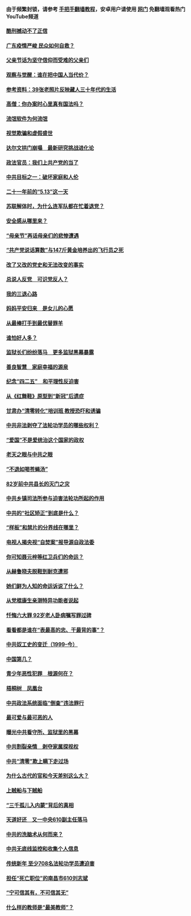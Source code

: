 #### 由于频繁封锁，请参考 [手把手翻墙教程](https://github.com/gfw-breaker/guides/wiki/)，安卓用户请使用 [网门](https://github.com/gfw-breaker/nogfw/blob/master/dl.md?t=06260501) 免翻墙观看热门YouTube频道 

#### [酷刑撼动不了正信](../pages/19/427414.md?t=06260501) 

#### [广东疫情严峻 民众如何自救？](../pages/19/427311.md?t=06260501) 

#### [父亲节话为坚守信仰而受难的父亲们](../pages/19/427033.md?t=06260501) 

#### [观察与觉醒：谁在把中国人当代价？](../pages/19/426987.md?t=06260501) 

#### [参考资料：39张老照片反映藏人三十年代的生活](../pages/19/426471.md?t=06260501) 

#### [高僧：你办案时心里真有国法吗？](../pages/19/426530.md?t=06260501) 

#### [流氓软件为何流氓](../pages/19/426531.md?t=06260501) 

#### [视觉欺骗和虚假盛世](../pages/19/426443.md?t=06260501) 

#### [达尔文拱门崩塌　最新研究挑战进化论](../pages/19/426009.md?t=06260501) 

#### [政法官员：我们上共产党的当了](../pages/19/425351.md?t=06260501) 

#### [中共目标之一：破坏家庭和人伦](../pages/19/424454.md?t=06260501) 

#### [二十一年前的“5.13”这一天](../pages/19/424814.md?t=06260501) 

#### [苏联解体时，为什么连军队都在忙着退党？](../pages/19/424335.md?t=06260501) 

#### [安全感从哪里来？](../pages/19/424336.md?t=06260501) 

#### [“母亲节”再话母亲们的悲惨遭遇](../pages/19/424234.md?t=06260501) 

#### [“共产党说话算数”与147斤黄金培养出的飞行员之死](../pages/19/424115.md?t=06260501) 

#### [改了又改的党史和无法改变的事实](../pages/19/424037.md?t=06260501) 

#### [总说人反党　可识党反人？](../pages/19/423820.md?t=06260501) 

#### [我的三退心路](../pages/19/423876.md?t=06260501) 

#### [妈妈平安归来　是女儿的心愿](../pages/19/423947.md?t=06260501) 

#### [从最棒打手到最优替罪羊](../pages/19/423819.md?t=06260501) 

#### [谁怕好人多？](../pages/19/423774.md?t=06260501) 

#### [监狱长们纷纷落马　更多监狱黑幕暴露](../pages/19/423787.md?t=06260501) 

#### [善良智慧　家庭幸福的源泉](../pages/19/423632.md?t=06260501) 

#### [纪念“四二五”　和平理性反迫害](../pages/19/423660.md?t=06260501) 

#### [从《红舞鞋》原型到“新冠”后遗症](../pages/19/423509.md?t=06260501) 

#### [甘肃办“清零转化”培训班 教授恐吓和诱骗](../pages/19/423498.md?t=06260501) 

#### [中共非法剥夺了法轮功学员的哪些权利？](../pages/19/423392.md?t=06260501) 

#### [“爱国”不是爱统治这个国家的政权](../pages/19/423029.md?t=06260501) 

#### [老天之眼与中共之眼](../pages/19/423378.md?t=06260501) 

#### [“不退如喝苍蝇汤”](../pages/19/423287.md?t=06260501) 

#### [82岁前中共县长的灭门之灾](../pages/19/423055.md?t=06260501) 

#### [中共乡镇司法所参与迫害法轮功所起的作用](../pages/19/423064.md?t=06260501) 

#### [中共的“社区矫正”到底是什么？](../pages/19/422870.md?t=06260501) 

#### [“样板”和禁片的分界线在哪里？](../pages/19/422704.md?t=06260501) 

#### [电视人揭央视“自焚案”报导源自政法委](../pages/19/422770.md?t=06260501) 

#### [你可知聂元梓等红卫兵们的命运？](../pages/19/422848.md?t=06260501) 

#### [从赫鲁晓夫脱鞋到耐克遭邪](../pages/19/422826.md?t=06260501) 

#### [她们鲜为人知的命运诉说了什么？](../pages/19/422754.md?t=06260501) 

#### [从党棍康生亲测特异功能者说起](../pages/19/422657.md?t=06260501) 

#### [忏悔六大罪 92岁老人卧病嘱写罪过碑](../pages/19/422750.md?t=06260501) 

#### [看看都是谁在“表最高的忠、干最背的事”？](../pages/19/422703.md?t=06260501) 

#### [中共奴工史的变迁（1999-今）](../pages/19/422656.md?t=06260501) 

#### [中国第几？](../pages/19/422496.md?t=06260501) 

#### [青少年恶性犯罪　根源何在？](../pages/19/422449.md?t=06260501) 

#### [梧桐树　凤凰台](../pages/19/422442.md?t=06260501) 

#### [中共政法系统面临“倒查”违法罪行](../pages/19/422497.md?t=06260501) 

#### [最可爱与最可恶的人](../pages/19/422448.md?t=06260501) 

#### [曝光中共看守所、监狱里的黑幕](../pages/19/422390.md?t=06260501) 

#### [中共割裂亲情　剥夺家属探视权](../pages/19/422364.md?t=06260501) 

#### [中共“清零”欺上瞒下走过场](../pages/19/422306.md?t=06260501) 

#### [为什么古代的官和今天差别这么大？](../pages/19/422228.md?t=06260501) 

#### [上贼船与下贼船](../pages/19/422276.md?t=06260501) 

#### [“三千孤儿入内蒙”背后的真相](../pages/19/422229.md?t=06260501) 

#### [天道好还　又一中央610副主任落马](../pages/19/422155.md?t=06260501) 

#### [中共的洗脑术从何而来？](../pages/19/422154.md?t=06260501) 

#### [中共无底线监控和收集个人信息](../pages/19/422039.md?t=06260501) 

#### [传统新年 至少708名法轮功学员遭迫害](../pages/19/421946.md?t=06260501) 

#### [担任“死亡职位”的南昌市610刘志斌](../pages/19/421957.md?t=06260501) 

#### [“宁可信其有，不可信其无”](../pages/19/421691.md?t=06260501) 

#### [什么样的教师是“最美教师”？](../pages/19/421755.md?t=06260501) 

